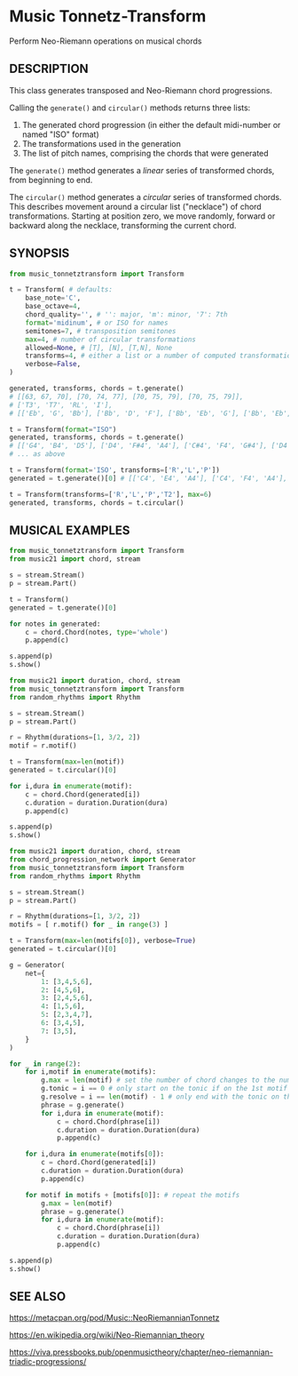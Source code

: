 # Music Tonnetz-Transform
Perform Neo-Riemann operations on musical chords

## DESCRIPTION

This class generates transposed and Neo-Riemann chord progressions.

Calling the `generate()` and `circular()` methods returns three lists:

1. The generated chord progression (in either the default midi-number or named "ISO" format)
2. The transformations used in the generation
3. The list of pitch names, comprising the chords that were generated

The `generate()` method generates a *linear* series of transformed chords, from beginning to end.

The `circular()` method generates a *circular* series of transformed chords. This describes movement around a circular list ("necklace") of chord transformations. Starting at position zero, we move randomly, forward or backward along the necklace, transforming the current chord.

## SYNOPSIS
```python
from music_tonnetztransform import Transform

t = Transform( # defaults:
    base_note='C',
    base_octave=4,
    chord_quality='', # '': major, 'm': minor, '7': 7th
    format='midinum', # or ISO for names
    semitones=7, # transposition semitones
    max=4, # number of circular transformations
    allowed=None, # [T], [N], [T,N], None
    transforms=4, # either a list or a number of computed transformations
    verbose=False,
)

generated, transforms, chords = t.generate()
# [[63, 67, 70], [70, 74, 77], [70, 75, 79], [70, 75, 79]],
# ['T3', 'T7', 'RL', 'I'],
# [['Eb', 'G', 'Bb'], ['Bb', 'D', 'F'], ['Bb', 'Eb', 'G'], ['Bb', 'Eb', 'G']])

t = Transform(format="ISO")
generated, transforms, chords = t.generate()
# [['G4', 'B4', 'D5'], ['D4', 'F#4', 'A4'], ['C#4', 'F4', 'G#4'], ['D4', 'F4', 'Bb4']],
# ... as above

t = Transform(format='ISO', transforms=['R','L','P'])
generated = t.generate()[0] # [['C4', 'E4', 'A4'], ['C4', 'F4', 'A4'], ['C4', 'F4', 'G#4']]

t = Transform(transforms=['R','L','P','T2'], max=6)
generated, transforms, chords = t.circular()
```

## MUSICAL EXAMPLES
```python
from music_tonnetztransform import Transform
from music21 import chord, stream

s = stream.Stream()
p = stream.Part()

t = Transform()
generated = t.generate()[0]

for notes in generated:
    c = chord.Chord(notes, type='whole')
    p.append(c)

s.append(p)
s.show()
```

```python
from music21 import duration, chord, stream
from music_tonnetztransform import Transform
from random_rhythms import Rhythm

s = stream.Stream()
p = stream.Part()

r = Rhythm(durations=[1, 3/2, 2])
motif = r.motif()

t = Transform(max=len(motif))
generated = t.circular()[0]

for i,dura in enumerate(motif):
    c = chord.Chord(generated[i])
    c.duration = duration.Duration(dura)
    p.append(c)

s.append(p)
s.show()
```

```python
from music21 import duration, chord, stream
from chord_progression_network import Generator
from music_tonnetztransform import Transform
from random_rhythms import Rhythm

s = stream.Stream()
p = stream.Part()

r = Rhythm(durations=[1, 3/2, 2])
motifs = [ r.motif() for _ in range(3) ]

t = Transform(max=len(motifs[0]), verbose=True)
generated = t.circular()[0]

g = Generator(
    net={
        1: [3,4,5,6],
        2: [4,5,6],
        3: [2,4,5,6],
        4: [1,5,6],
        5: [2,3,4,7],
        6: [3,4,5],
        7: [3,5],
    }
)

for _ in range(2):
    for i,motif in enumerate(motifs):
        g.max = len(motif) # set the number of chord changes to the number of motifs
        g.tonic = i == 0 # only start on the tonic if on the 1st motif
        g.resolve = i == len(motif) - 1 # only end with the tonic on the last motif
        phrase = g.generate()
        for i,dura in enumerate(motif):
            c = chord.Chord(phrase[i])
            c.duration = duration.Duration(dura)
            p.append(c)

    for i,dura in enumerate(motifs[0]):
        c = chord.Chord(generated[i])
        c.duration = duration.Duration(dura)
        p.append(c)

    for motif in motifs + [motifs[0]]: # repeat the motifs
        g.max = len(motif)
        phrase = g.generate()
        for i,dura in enumerate(motif):
            c = chord.Chord(phrase[i])
            c.duration = duration.Duration(dura)
            p.append(c)

s.append(p)
s.show()
```

## SEE ALSO

https://metacpan.org/pod/Music::NeoRiemannianTonnetz

https://en.wikipedia.org/wiki/Neo-Riemannian_theory

https://viva.pressbooks.pub/openmusictheory/chapter/neo-riemannian-triadic-progressions/
